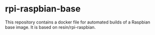 # rpi-raspbian-base

This repository contains a docker file for automated builds of a Raspbian base image. It is based on resin/rpi-raspbian.
